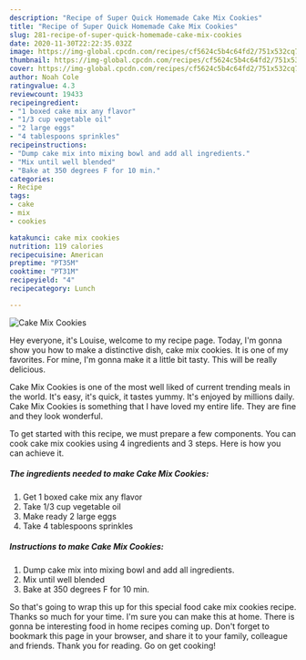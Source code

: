 ```yaml
---
description: "Recipe of Super Quick Homemade Cake Mix Cookies"
title: "Recipe of Super Quick Homemade Cake Mix Cookies"
slug: 281-recipe-of-super-quick-homemade-cake-mix-cookies
date: 2020-11-30T22:22:35.032Z
image: https://img-global.cpcdn.com/recipes/cf5624c5b4c64fd2/751x532cq70/cake-mix-cookies-recipe-main-photo.jpg
thumbnail: https://img-global.cpcdn.com/recipes/cf5624c5b4c64fd2/751x532cq70/cake-mix-cookies-recipe-main-photo.jpg
cover: https://img-global.cpcdn.com/recipes/cf5624c5b4c64fd2/751x532cq70/cake-mix-cookies-recipe-main-photo.jpg
author: Noah Cole
ratingvalue: 4.3
reviewcount: 19433
recipeingredient:
- "1 boxed cake mix any flavor"
- "1/3 cup vegetable oil"
- "2 large eggs"
- "4 tablespoons sprinkles"
recipeinstructions:
- "Dump cake mix into mixing bowl and add all ingredients."
- "Mix until well blended"
- "Bake at 350 degrees F for 10 min."
categories:
- Recipe
tags:
- cake
- mix
- cookies

katakunci: cake mix cookies 
nutrition: 119 calories
recipecuisine: American
preptime: "PT35M"
cooktime: "PT31M"
recipeyield: "4"
recipecategory: Lunch

---
```



![Cake Mix Cookies](https://img-global.cpcdn.com/recipes/cf5624c5b4c64fd2/751x532cq70/cake-mix-cookies-recipe-main-photo.jpg)

Hey everyone, it's Louise, welcome to my recipe page. Today, I'm gonna show you how to make a distinctive dish, cake mix cookies. It is one of my favorites. For mine, I'm gonna make it a little bit tasty. This will be really delicious.



Cake Mix Cookies is one of the most well liked of current trending meals in the world. It's easy, it's quick, it tastes yummy. It's enjoyed by millions daily. Cake Mix Cookies is something that I have loved my entire life. They are fine and they look wonderful.


To get started with this recipe, we must prepare a few components. You can cook cake mix cookies using 4 ingredients and 3 steps. Here is how you can achieve it.

<!--inarticleads1-->

##### The ingredients needed to make Cake Mix Cookies:

1. Get 1 boxed cake mix any flavor
1. Take 1/3 cup vegetable oil
1. Make ready 2 large eggs
1. Take 4 tablespoons sprinkles




<!--inarticleads2-->

##### Instructions to make Cake Mix Cookies:

1. Dump cake mix into mixing bowl and add all ingredients.
1. Mix until well blended
1. Bake at 350 degrees F for 10 min.




So that's going to wrap this up for this special food cake mix cookies recipe. Thanks so much for your time. I'm sure you can make this at home. There is gonna be interesting food in home recipes coming up. Don't forget to bookmark this page in your browser, and share it to your family, colleague and friends. Thank you for reading. Go on get cooking!
